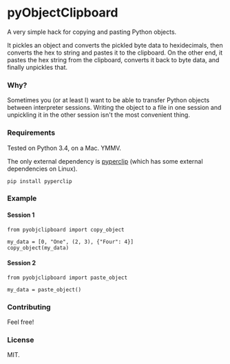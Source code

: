 # pyObjectClipboard

A very simple hack for copying and pasting Python objects.

It pickles an object and converts the pickled byte data to hexidecimals, then converts the hex to string and pastes it to the clipboard. On the other end, it pastes the hex string from the clipboard, converts it back to byte data, and finally unpickles that.

### Why?
Sometimes you (or at least I) want to be able to transfer Python objects between interpreter sessions. Writing the object to a file in one session and unpickling it in the other session isn't the most convenient thing.

### Requirements

Tested on Python 3.4, on a Mac. YMMV.

The only external dependency is [pyperclip](https://github.com/asweigart/pyperclip) (which has some external dependencies on Linux).

```
pip install pyperclip
```

### Example

#### Session 1

```.python
from pyobjclipboard import copy_object

my_data = [0, "One", (2, 3), {"Four": 4}]
copy_object(my_data)
```

#### Session 2
```
from pyobjclipboard import paste_object

my_data = paste_object()
```

### Contributing

Feel free! 

### License

MIT.


